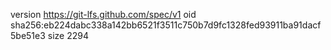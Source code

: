 version https://git-lfs.github.com/spec/v1
oid sha256:eb224dabc338a142bb6521f3511c750b7d9fc1328fed93911ba91dacf5be51e3
size 2294
